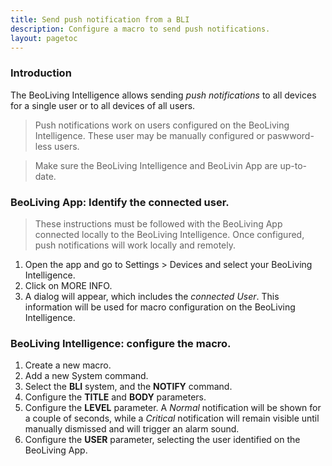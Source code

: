 ```yaml
---
title: Send push notification from a BLI
description: Configure a macro to send push notifications.
layout: pagetoc
---
```


### Introduction
The BeoLiving Intelligence allows sending *push notifications* to all devices for a single user or to all devices of all users.

> Push notifications work on users configured on the BeoLiving Intelligence. These user may be manually configured or paswword-less users.

> Make sure the BeoLiving Intelligence and BeoLivin App are up-to-date.

### BeoLiving App: Identify the connected user.

> These instructions must be followed with the BeoLiving App connected locally to the BeoLiving Intelligence. Once configured, push notifications will work locally and remotely.

1. Open the app and go to Settings > Devices and select your BeoLiving Intelligence.
1. Click on MORE INFO.
1. A dialog will appear, which includes the *connected User*. This information will be used for macro configuration on the BeoLiving Intelligence.

### BeoLiving Intelligence: configure the macro.

1. Create a new macro.
1. Add a new System command.
1. Select the **BLI** system, and the **NOTIFY** command.
1. Configure the **TITLE** and **BODY** parameters.
1. Configure the **LEVEL** parameter. A *Normal* notification will be shown for a couple of seconds, while a *Critical* notification will remain visible until manually dismissed and will trigger an alarm sound.
1. Configure the **USER** parameter, selecting the user identified on the BeoLiving App.
